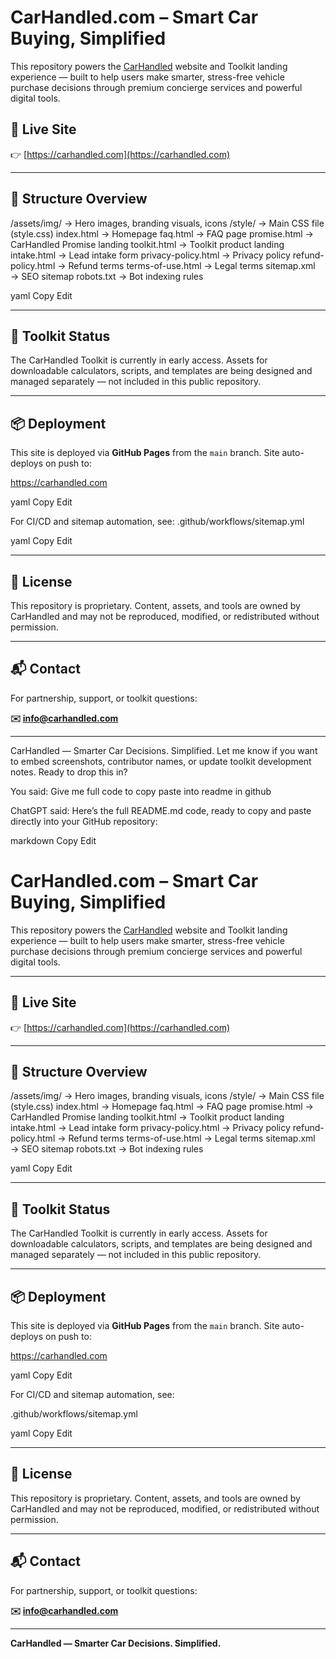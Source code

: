 # CarHandled.com – Smart Car Buying, Simplified

This repository powers the [CarHandled](https://carhandled.com) website and Toolkit landing experience — built to help users make smarter, stress-free vehicle purchase decisions through premium concierge services and powerful digital tools.

## 🚗 Live Site

👉 [https://carhandled.com](https://carhandled.com)

---

## 📁 Structure Overview

/assets/img/ → Hero images, branding visuals, icons
/style/ → Main CSS file (style.css)
index.html → Homepage
faq.html → FAQ page
promise.html → CarHandled Promise landing
toolkit.html → Toolkit product landing
intake.html → Lead intake form
privacy-policy.html → Privacy policy
refund-policy.html → Refund terms
terms-of-use.html → Legal terms
sitemap.xml → SEO sitemap
robots.txt → Bot indexing rules

yaml
Copy
Edit

---

## 🧰 Toolkit Status

The CarHandled Toolkit is currently in early access. Assets for downloadable calculators, scripts, and templates are being designed and managed separately — not included in this public repository.

---

## 📦 Deployment

This site is deployed via **GitHub Pages** from the `main` branch. Site auto-deploys on push to:

https://carhandled.com

yaml
Copy
Edit

For CI/CD and sitemap automation, see:
.github/workflows/sitemap.yml

yaml
Copy
Edit

---

## 🤝 License

This repository is proprietary. Content, assets, and tools are owned by CarHandled and may not be reproduced, modified, or redistributed without permission.

---

## 📬 Contact

For partnership, support, or toolkit questions:

**✉️ info@carhandled.com**

---

CarHandled — Smarter Car Decisions. Simplified.
Let me know if you want to embed screenshots, contributor names, or update toolkit development notes. Ready to drop this in?






You said:
Give me full code to copy paste into readme in github


ChatGPT said:
Here’s the full README.md code, ready to copy and paste directly into your GitHub repository:

markdown
Copy
Edit
# CarHandled.com – Smart Car Buying, Simplified

This repository powers the [CarHandled](https://carhandled.com) website and Toolkit landing experience — built to help users make smarter, stress-free vehicle purchase decisions through premium concierge services and powerful digital tools.

---

## 🚗 Live Site

👉 [https://carhandled.com](https://carhandled.com)

---

## 📁 Structure Overview

/assets/img/ → Hero images, branding visuals, icons
/style/ → Main CSS file (style.css)
index.html → Homepage
faq.html → FAQ page
promise.html → CarHandled Promise landing
toolkit.html → Toolkit product landing
intake.html → Lead intake form
privacy-policy.html → Privacy policy
refund-policy.html → Refund terms
terms-of-use.html → Legal terms
sitemap.xml → SEO sitemap
robots.txt → Bot indexing rules

yaml
Copy
Edit

---

## 🧰 Toolkit Status

The CarHandled Toolkit is currently in early access. Assets for downloadable calculators, scripts, and templates are being designed and managed separately — not included in this public repository.

---

## 📦 Deployment

This site is deployed via **GitHub Pages** from the `main` branch. Site auto-deploys on push to:

https://carhandled.com

yaml
Copy
Edit

For CI/CD and sitemap automation, see:

.github/workflows/sitemap.yml

yaml
Copy
Edit

---

## 🤝 License

This repository is proprietary. Content, assets, and tools are owned by CarHandled and may not be reproduced, modified, or redistributed without permission.

---

## 📬 Contact

For partnership, support, or toolkit questions:

**✉️ info@carhandled.com**

---

**CarHandled — Smarter Car Decisions. Simplified.**
